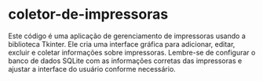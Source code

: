 # coletor-de-impressoras
Este código é uma aplicação de gerenciamento de impressoras usando a biblioteca Tkinter. Ele cria uma interface gráfica para adicionar, editar, excluir e coletar informações sobre impressoras. Lembre-se de configurar o banco de dados SQLite com as informações corretas das impressoras e ajustar a interface do usuário conforme necessário.
